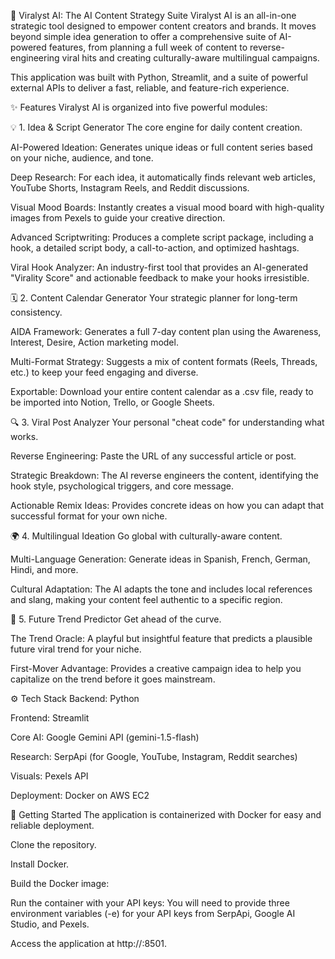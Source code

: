 🚀 Viralyst AI: The AI Content Strategy Suite
Viralyst AI is an all-in-one strategic tool designed to empower content creators and brands. It moves beyond simple idea generation to offer a comprehensive suite of AI-powered features, from planning a full week of content to reverse-engineering viral hits and creating culturally-aware multilingual campaigns.

This application was built with Python, Streamlit, and a suite of powerful external APIs to deliver a fast, reliable, and feature-rich experience.

✨ Features
Viralyst AI is organized into five powerful modules:

💡 1. Idea & Script Generator
The core engine for daily content creation.

AI-Powered Ideation: Generates unique ideas or full content series based on your niche, audience, and tone.

Deep Research: For each idea, it automatically finds relevant web articles, YouTube Shorts, Instagram Reels, and Reddit discussions.

Visual Mood Boards: Instantly creates a visual mood board with high-quality images from Pexels to guide your creative direction.

Advanced Scriptwriting: Produces a complete script package, including a hook, a detailed script body, a call-to-action, and optimized hashtags.

Viral Hook Analyzer: An industry-first tool that provides an AI-generated "Virality Score" and actionable feedback to make your hooks irresistible.

🗓️ 2. Content Calendar Generator
Your strategic planner for long-term consistency.

AIDA Framework: Generates a full 7-day content plan using the Awareness, Interest, Desire, Action marketing model.

Multi-Format Strategy: Suggests a mix of content formats (Reels, Threads, etc.) to keep your feed engaging and diverse.

Exportable: Download your entire content calendar as a .csv file, ready to be imported into Notion, Trello, or Google Sheets.

🔍 3. Viral Post Analyzer
Your personal "cheat code" for understanding what works.

Reverse Engineering: Paste the URL of any successful article or post.

Strategic Breakdown: The AI reverse engineers the content, identifying the hook style, psychological triggers, and core message.

Actionable Remix Ideas: Provides concrete ideas on how you can adapt that successful format for your own niche.

🌍 4. Multilingual Ideation
Go global with culturally-aware content.

Multi-Language Generation: Generate ideas in Spanish, French, German, Hindi, and more.

Cultural Adaptation: The AI adapts the tone and includes local references and slang, making your content feel authentic to a specific region.

🔮 5. Future Trend Predictor
Get ahead of the curve.

The Trend Oracle: A playful but insightful feature that predicts a plausible future viral trend for your niche.

First-Mover Advantage: Provides a creative campaign idea to help you capitalize on the trend before it goes mainstream.

⚙️ Tech Stack
Backend: Python

Frontend: Streamlit

Core AI: Google Gemini API (gemini-1.5-flash)

Research: SerpApi (for Google, YouTube, Instagram, Reddit searches)

Visuals: Pexels API

Deployment: Docker on AWS EC2

🚀 Getting Started
The application is containerized with Docker for easy and reliable deployment.

Clone the repository.

Install Docker.

Build the Docker image:

Run the container with your API keys:
You will need to provide three environment variables (-e) for your API keys from SerpApi, Google AI Studio, and Pexels.

Access the application at http://<your-server-ip>:8501.
